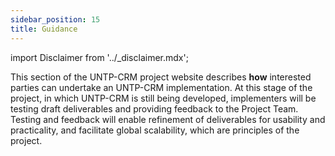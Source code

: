```yaml
---
sidebar_position: 15
title: Guidance
---
```


import Disclaimer from '../\_disclaimer.mdx';

<Disclaimer />

This section of the UNTP-CRM project website describes **how** interested parties can undertake an UNTP-CRM implementation. At this stage of the project, in which UNTP-CRM is still being developed, implementers will be testing draft deliverables and providing feedback to the Project Team. Testing and feedback will enable refinement of deliverables for usability and practicality, and facilitate global scalability, which are principles of the project. 

